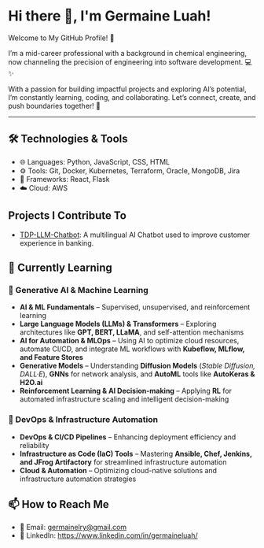 # Hi there 👋, I'm Germaine Luah!

Welcome to My GitHub Profile! 👋

I’m a mid-career professional with a background in chemical engineering, now channeling the precision of engineering into software development. 💻 ✨

With a passion for building impactful projects and exploring AI’s potential, I’m constantly learning, coding, and collaborating. Let’s connect, create, and push boundaries together! 🚀

---

## 🛠️ Technologies & Tools
- 🌐 Languages: Python, JavaScript, CSS, HTML
- ⚙️ Tools: Git, Docker, Kubernetes, Terraform, Oracle, MongoDB, Jira
- 🧪 Frameworks: React, Flask
- ☁️ Cloud: AWS

## Projects I Contribute To

- [TDP-LLM-Chatbot](https://github.com/KevinTan1203/TDP-LLM-Chatbot.git): A multilingual AI Chatbot used to improve customer experience in banking.

## 🌱 Currently Learning

### 🤖 Generative AI & Machine Learning  
- **AI & ML Fundamentals** – Supervised, unsupervised, and reinforcement learning  
- **Large Language Models (LLMs) & Transformers** – Exploring architectures like **GPT, BERT, LLaMA**, and self-attention mechanisms  
- **AI for Automation & MLOps** – Using AI to optimize cloud resources, automate CI/CD, and integrate ML workflows with **Kubeflow, MLflow, and Feature Stores**  
- **Generative Models** – Understanding **Diffusion Models** (*Stable Diffusion, DALL·E*), **GNNs** for network analysis, and **AutoML** tools like **AutoKeras & H2O.ai**  
- **Reinforcement Learning & AI Decision-making** – Applying **RL** for automated infrastructure scaling and intelligent decision-making  

### 🚀 DevOps & Infrastructure Automation  
- **DevOps & CI/CD Pipelines** – Enhancing deployment efficiency and reliability  
- **Infrastructure as Code (IaC) Tools** – Mastering **Ansible, Chef, Jenkins, and JFrog Artifactory** for streamlined infrastructure automation  
- **Cloud & Automation** – Optimizing cloud-native solutions and infrastructure automation strategies  

## 📫 How to Reach Me
- 📧 Email: germainelry@gmail.com
- 💼 LinkedIn: https://www.linkedin.com/in/germaineluah/
<!---
germainelry/germainelry is a ✨ special ✨ repository because its `README.md` (this file) appears on your GitHub profile.
You can click the Preview link to take a look at your changes.
--->
